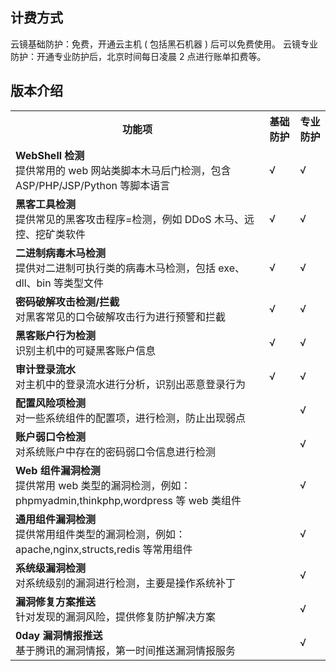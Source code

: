 ## 计费方式 

云镜基础防护：免费，开通云主机 ( 包括黑石机器 ) 后可以免费使用。
云镜专业防护：开通专业防护后，北京时间每日凌晨 2 点进行账单扣费等。
## 版本介绍
<table class=''t">
<th><b>功能项</b></th>
<th><b>基础防护</b></th>
<th><b>专业防护</b></th>
<tr>
    <td><b>WebShell 检测</b></br>提供常用的 web 网站类脚本木马后门检测，包含 ASP/PHP/JSP/Python 等脚本语言</td>
    <td> √ </td>
		<td> √ </td>
</tr>

<tr>
    <td><b>黑客工具检测</b></br>提供常见的黑客攻击程序=检测，例如 DDoS 木马、远控、挖矿类软件</td>
    <td> √ </td>
		<td> √ </td>
</tr>

<tr>
    <td><b>二进制病毒木马检测 </b></br>提供对二进制可执行类的病毒木马检测，包括 exe、dll、bin 等类型文件</td>
    <td> √ </td>
		<td> √ </td>
</tr>

<tr>
    <td><b>密码破解攻击检测/拦截 </b></br>对黑客常见的口令破解攻击行为进行预警和拦截</td>
    <td> √ </td>
		<td> √ </td>
</tr>

<tr>
    <td><b>黑客账户行为检测 </b></br>识别主机中的可疑黑客账户信息 </td>
    <td> √ </td>
		<td> √ </td>
</tr>

<tr>
    <td><b>审计登录流水 </b></br>对主机中的登录流水进行分析，识别出恶意登录行为 </td>
    <td> √ </td>
		<td> √ </td>
</tr>

<tr>
    <td><b>配置风险项检测 </b></br>对一些系统组件的配置项，进行检测，防止出现弱点</td>
    <td>&nbsp </td>
		<td> √ </td>
</tr>

<tr>
    <td><b>账户弱口令检测  </b></br>对系统账户中存在的密码弱口令信息进行检测</td>
    <td>&nbsp </td>
		<td> √ </td>
</tr>

<tr>
    <td><b>Web 组件漏洞检测  </b></br>提供常用 web 类型的漏洞检测，例如：phpmyadmin,thinkphp,wordpress 等 web 类组件 </td>
    <td>&nbsp </td>
		<td> √ </td>
</tr>

<tr>
    <td><b>通用组件漏洞检测   </b></br>提供常用组件类型的漏洞检测，例如：apache,nginx,structs,redis 等常用组件</td>
    <td>&nbsp </td>
		<td> √ </td>
</tr>

<tr>
    <td><b>系统级漏洞检测 </b></br>对系统级别的漏洞进行检测，主要是操作系统补丁 </td>
    <td>&nbsp </td>
		<td> √ </td>
</tr>

<tr>
    <td><b>漏洞修复方案推送</b></br>针对发现的漏洞风险，提供修复防护解决方案</td>
    <td>&nbsp </td>
		<td> √ </td>
</tr>

<tr>
    <td><b>0day 漏洞情报推送  </b></br>基于腾讯的漏洞情报，第一时间推送漏洞情报服务</td>
    <td>&nbsp </td>
		<td> √ </td>
</tr>












</table>